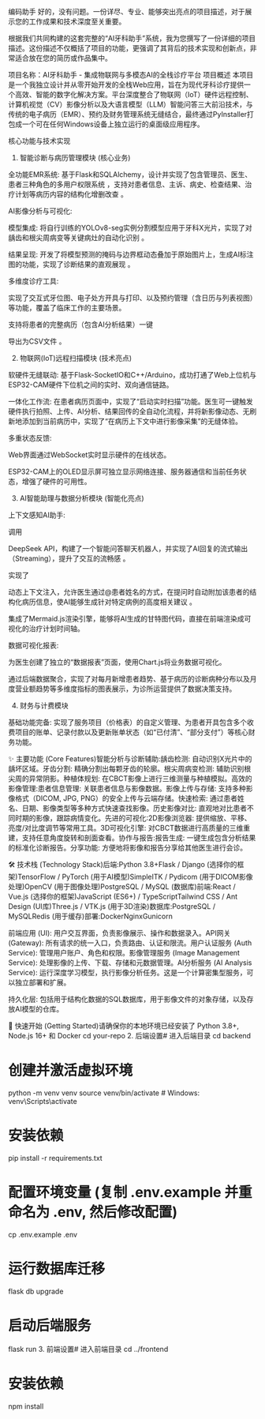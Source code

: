 编码助手
好的，没有问题。一份详尽、专业、能够突出亮点的项目描述，对于展示您的工作成果和技术深度至关重要。

根据我们共同构建的这套完整的“AI牙科助手”系统，我为您撰写了一份详细的项目描述。这份描述不仅概括了项目的功能，更强调了其背后的技术实现和创新点，非常适合放在您的简历或作品集中。

项目名称：AI牙科助手 - 集成物联网与多模态AI的全栈诊疗平台
项目概述
本项目是一个我独立设计并从零开始开发的全栈Web应用，旨在为现代牙科诊疗提供一个高效、智能的数字化解决方案。平台深度整合了物联网（IoT）硬件远程控制、计算机视觉（CV）影像分析以及大语言模型（LLM）智能问答三大前沿技术，与传统的电子病历（EMR）、预约及财务管理系统无缝结合，最终通过PyInstaller打包成一个可在任何Windows设备上独立运行的桌面级应用程序。

核心功能与技术实现
1. 智能诊断与病历管理模块 (核心业务)


全功能EMR系统: 基于Flask和SQLAlchemy，设计并实现了包含管理员、医生、患者三种角色的多用户权限系统 ，支持对患者信息、主诉、病史、检查结果、治疗计划等病历内容的结构化增删改查 。


AI影像分析与可视化:


模型集成: 将自行训练的YOLOv8-seg实例分割模型应用于牙科X光片，实现了对龋齿和根尖周病变等关键病灶的自动化识别 。


结果呈现: 开发了将模型预测的掩码与边界框动态叠加于原始图片上，生成AI标注图的功能，实现了诊断结果的直观展现 。

多维度诊疗工具:

实现了交互式牙位图、电子处方开具与打印、以及预约管理（含日历与列表视图）等功能，覆盖了临床工作的主要场景。

支持将患者的完整病历（包含AI分析结果）一键

导出为CSV文件 。

2. 物联网(IoT)远程扫描模块 (技术亮点)

软硬件无缝联动: 基于Flask-SocketIO和C++/Arduino，成功打通了Web上位机与ESP32-CAM硬件下位机之间的实时、双向通信链路。

一体化工作流: 在患者病历页面中，实现了“启动实时扫描”功能。医生可一键触发硬件执行拍照、上传、AI分析、结果回传的全自动化流程，并将新影像动态、无刷新地添加到当前病历中，实现了“在病历上下文中进行影像采集”的无缝体验。

多重状态反馈:

Web界面通过WebSocket实时显示硬件的在线状态。

ESP32-CAM上的OLED显示屏可独立显示网络连接、服务器通信和当前任务状态，增强了硬件的可用性。

3. AI智能助理与数据分析模块 (智能化亮点)

上下文感知AI助手:

调用

DeepSeek API，构建了一个智能问答聊天机器人，并实现了AI回复的流式输出（Streaming），提升了交互的流畅感 。

实现了

动态上下文注入，允许医生通过@患者姓名的方式，在提问时自动附加该患者的结构化病历信息，使AI能够生成针对特定病例的高度相关建议 。

集成了Mermaid.js渲染引擎，能够将AI生成的甘特图代码，直接在前端渲染成可视化的治疗计划时间轴。

数据可视化报表:

为医生创建了独立的“数据报表”页面，使用Chart.js将业务数据可视化。

通过后端数据聚合，实现了对每月新增患者趋势、基于病历的诊断病种分布以及月度营业额趋势等多维度指标的图表展示，为诊所运营提供了数据决策支持。

4. 财务与计费模块

基础功能完备: 实现了服务项目（价格表）的自定义管理、为患者开具包含多个收费项目的账单、记录付款以及更新账单状态（如“已付清”、“部分支付”）等核心财务功能。


✨ 主要功能 (Core Features)智能分析与诊断辅助:龋齿检测: 自动识别X光片中的龋坏区域。牙齿分割: 精确分割出每颗牙齿的轮廓。根尖周病变检测: 辅助识别根尖周的异常阴影。种植体规划: 在CBCT影像上进行三维测量与种植模拟。高效的影像管理:患者信息管理: 关联患者信息与影像数据。影像上传与存储: 支持多种影像格式（DICOM, JPG, PNG）的安全上传与云端存储。快速检索: 通过患者姓名、日期、影像类型等多种方式快速查找影像。历史影像对比: 直观地对比患者不同时期的影像，跟踪病情变化。先进的可视化:2D影像浏览器: 提供缩放、平移、亮度/对比度调节等常用工具。3D可视化引擎: 对CBCT数据进行高质量的三维重建，支持任意角度旋转和剖面查看。协作与报告:报告生成: 一键生成包含分析结果的标准化诊断报告。分享功能: 方便地将影像和报告分享给其他医生进行会诊。

🛠️ 技术栈 (Technology Stack)后端:Python 3.8+Flask / Django (选择你的框架)TensorFlow / PyTorch (用于AI模型)SimpleITK / Pydicom (用于DICOM影像处理)OpenCV (用于图像处理)PostgreSQL / MySQL (数据库)前端:React / Vue.js (选择你的框架)JavaScript (ES6+) / TypeScriptTailwind CSS / Ant Design (UI库)Three.js / VTK.js (用于3D渲染)数据库:PostgreSQL / MySQLRedis (用于缓存)部署:DockerNginxGunicorn

前端应用 (UI): 用户交互界面，负责影像展示、操作和数据录入。API网关 (Gateway): 所有请求的统一入口，负责路由、认证和限流。用户认证服务 (Auth Service): 管理用户账户、角色和权限。影像管理服务 (Image Management Service): 处理影像的上传、下载、存储和元数据管理。AI分析服务 (AI Analysis Service): 运行深度学习模型，执行影像分析任务。这是一个计算密集型服务，可以独立部署和扩展。

持久化层: 包括用于结构化数据的SQL数据库，用于影像文件的对象存储，以及存放AI模型的仓库。

🚀 快速开始 (Getting Started)请确保你的本地环境已经安装了 Python 3.8+, Node.js 16+ 和 Docker
cd your-repo
2. 后端设置# 进入后端目录
cd backend

# 创建并激活虚拟环境
python -m venv venv
source venv/bin/activate  # Windows: venv\Scripts\activate

# 安装依赖
pip install -r requirements.txt

# 配置环境变量 (复制 .env.example 并重命名为 .env, 然后修改配置)
cp .env.example .env

# 运行数据库迁移
flask db upgrade

# 启动后端服务
flask run
3. 前端设置# 进入前端目录
cd ../frontend

# 安装依赖
npm install

